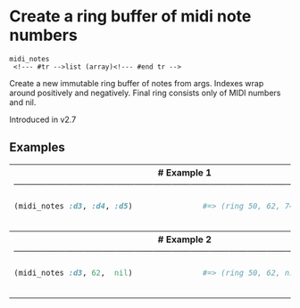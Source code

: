 # Create a ring buffer of midi note numbers

```
midi_notes 
 <!--- #tr -->list (array)<!--- #end tr -->
```


Create a new immutable ring buffer of notes from args. Indexes wrap around positively and negatively. Final ring consists only of MIDI numbers and nil.

Introduced in v2.7

## Examples

<table class="examples">
<tr>
<th colspan="2" class="even head"># Example 1 ──────────────────────────────────────────────────────</th>
</tr>
<tr>
<td class="even">

```ruby
(midi_notes :d3, :d4, :d5)



```

</td>
<td class="even">

<!--- #tr -->
```ruby
#=> (ring 50, 62, 74)



```
<!--- #end tr -->

</td>
</tr>
<tr>
<th colspan="2" class="odd head"># Example 2 ──────────────────────────────────────────────────────</th>
</tr>
<tr>
<td class="odd">

```ruby
(midi_notes :d3, 62,  nil)



```

</td>
<td class="odd">

<!--- #tr -->
```ruby
#=> (ring 50, 62, nil)



```
<!--- #end tr -->

</td>
</tr>
</table>

